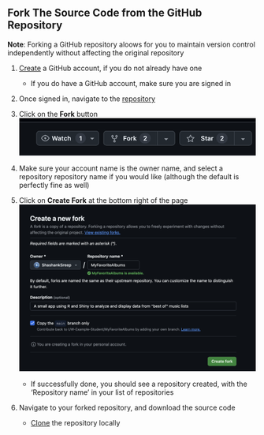 ## Fork The Source Code from the GitHub Repository

**Note**: Forking a GitHub repository aloows for you to maintain version control independently without affecting the original repository
1) [Create]('LINKTOCREATE') a GitHub account, if you do not already have one
    - If you do have a GitHub account, make sure you are signed in

2) Once signed in, navigate to the [repository]('LINKTOREPO')

3) Click on the **Fork** button
    ![Fork Image](../Images/396_3.png)

4) Make sure your account name is the owner name, and select a repository repository name if you would like (although the default is perfectly fine as well)


5) Click on **Create Fork** at the bottom right of the page
    ![Create Fork Image](../Images/396_4.png)
    - If successfully done, you should see a repository created, with the ‘Repository name’ in your list of repositories

6) Navigate to your forked repository, and download the source code
    - [Clone]('HOWTOCLONE') the repository locally

